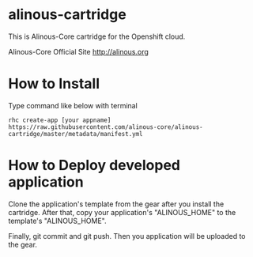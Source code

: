 alinous-cartridge
=================

This is Alinous-Core cartridge for the Openshift cloud.

Alinous-Core Official Site
http://alinous.org

How to Install
==========

Type command like below with terminal

```
rhc create-app [your appname] https://raw.githubusercontent.com/alinous-core/alinous-cartridge/master/metadata/manifest.yml
```

How to Deploy developed application
==========

Clone the application's template from the gear after you install the cartridge. After that, copy your application's "ALINOUS_HOME" to the template's "ALINOUS_HOME".

Finally, git commit and git push. Then you application will be uploaded to the gear.

